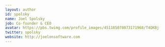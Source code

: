 ```yaml
---
layout: author
id: spolsky
name: Joel Spolsky
job: Co-founder & CEO	
avatar: https://pbs.twimg.com/profile_images/451185078073171968/T4QKBj-E.jpeg
twitter: spolsky
website: http://joelonsoftware.com
---
```

